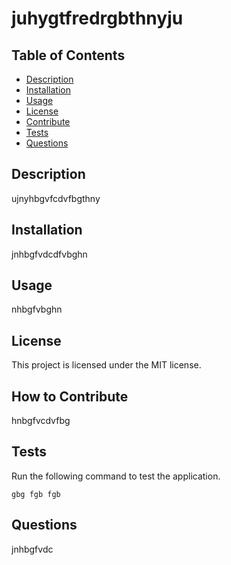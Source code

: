# juhygtfredrgbthnyju

## Table of Contents
* [Description](#description)
* [Installation](#installation)
* [Usage](#usage)
* [License](#license)
* [Contribute](#contribute)
* [Tests](#tests)
* [Questions](#questions)
## Description

ujnyhbgvfcdvfbgthny

## Installation

jnhbgfvdcdfvbghn

## Usage

nhbgfvbghn

## License
    
This project is licensed under the MIT license.
    
## How to Contribute
    
hnbgfvcdvfbg
    
## Tests

Run the following command to test the application.
 ```
gbg fgb fgb
```
    
## Questions
    
jnhbgfvdc
